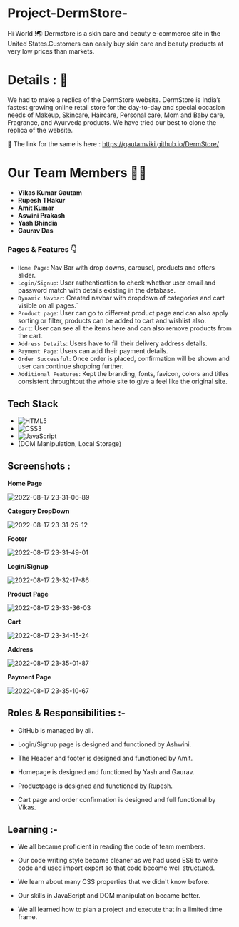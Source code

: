 # Project-DermStore-
Hi World !🌏
Dermstore is a skin care and beauty e-commerce site in the United States.Customers can easily buy skin care and beauty products at very low prices than markets.
# Details : 🔭
We had to make a replica of the DermStore website. DermStore is India’s fastest growing online retail store for the day-to-day and special occasion needs of Makeup,
Skincare, Haircare, Personal care, Mom and Baby care, Fragrance, and Ayurveda products. We have tried our best to clone the replica of the website.


 🚀 The link for the same is here : https://gautamviki.github.io/DermStore/ 

# Our Team Members 👨‍💻
  - **Vikas Kumar Gautam**
  - **Rupesh THakur**
  - **Amit Kumar**
  - **Aswini Prakash**
  - **Yash Bhindia**
  - **Gaurav Das**
  


### Pages & Features 👇

- `Home Page`: Nav Bar with drop downs, carousel, products and offers slider.
- `Login/Signup`: User authentication to check whether user email and password match with details existing in the database.
- `Dynamic Navbar`: Created navbar with dropdown of categories and cart visible on all pages.`
- `Product page`: User can go to different product page and can also apply sorting or filter, products can be added to cart and wishlist also.
- `Cart`: User can see all the items here and can also remove products from the cart.
- `Address Details`: Users have to fill their delivery address details.
- `Payment Page`: Users can add their payment details.
- `Order Successful`: Once order is placed, confirmation will be shown and user can continue shopping further.
- `Additional Features`: Kept the branding, fonts, favicon, colors  and titles consistent throughtout the whole site to give a feel like the original site.

## Tech Stack

- ![HTML5](https://img.shields.io/badge/-HTML5-000000?style=for-the-badge&logo=HTML5)
- ![CSS3](https://img.shields.io/badge/-CSS3-000000?style=for-the-badge&logo=CSS3)
- ![JavaScript](https://img.shields.io/badge/-JavaScript-000000?style=for-the-badge&logo=javascript) 
- (DOM Manipulation, Local Storage)

## Screenshots :

**Home Page**

![2022-08-17 23-31-06-89](https://user-images.githubusercontent.com/101567722/185218174-281f09f9-2733-4048-b938-bc760fa6a9b9.png)


**Category DropDown**

![2022-08-17 23-31-25-12](https://user-images.githubusercontent.com/101567722/185218217-005a77a6-02b7-4367-97c7-fe248b357538.png)

**Footer**

![2022-08-17 23-31-49-01](https://user-images.githubusercontent.com/101567722/185218267-3cd8233d-c6a8-4042-bcdc-fb21218bbf63.png)


**Login/Signup**

![2022-08-17 23-32-17-86](https://user-images.githubusercontent.com/101567722/185218292-ddd17a76-d169-4a42-9ab9-4e260575eca9.png)


**Product Page**

![2022-08-17 23-33-36-03](https://user-images.githubusercontent.com/101567722/185218363-6b366fba-f8bb-44c8-b757-865c6ff762a5.png)


**Cart**

![2022-08-17 23-34-15-24](https://user-images.githubusercontent.com/101567722/185218451-ebec766f-a7c5-4b8b-b6bc-d2a5bf9d6bcb.png)




**Address**

![2022-08-17 23-35-01-87](https://user-images.githubusercontent.com/101567722/185218479-575160fe-3500-4636-86b1-ee23df70eb85.png)



**Payment Page**

![2022-08-17 23-35-10-67](https://user-images.githubusercontent.com/101567722/185218581-007e4ccf-986a-4cc4-a076-e7d935c8dfc7.png)



## Roles & Responsibilities :-

- GitHub is managed by all.

- Login/Signup page is designed and functioned by Ashwini.

- The Header and footer is designed and functioned by Amit.

- Homepage is designed and functioned by Yash and Gaurav.

- Productpage is designed and functioned by Rupesh.

- Cart page and order confirmation is designed and full functional by Vikas.


## Learning :-

- We all became proficient in reading the code of team members.

- Our code writing style became cleaner as we had used ES6 to write code and used import export so that code become well structured.

- We learn about many CSS properties that we didn't know before.

- Our skills in JavaScript and DOM manipulation became better.

- We all learned how to plan a project and execute that in a limited time frame.

